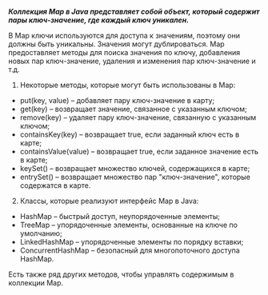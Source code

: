 ***Коллекция Map в Java представляет собой объект, 
который содержит пары ключ-значение, где каждый ключ уникален.***

В Map ключи используются для доступа к значениям, 
поэтому они должны быть уникальны. Значения могут дублироваться. 
Map предоставляет методы для поиска значения по ключу, добавления новых пар ключ-значение, 
удаления и изменения пар ключ-значение и т.д.

1. Некоторые методы, которые могут быть использованы в Map:

- put(key, value) – добавляет пару ключ-значение в карту;
- get(key) – возвращает значение, связанное с указанным ключом;
- remove(key) – удаляет пару ключ-значение, связанную с указанным ключом;
- containsKey(key) – возвращает true, если заданный ключ есть в карте;
- containsValue(value) – возвращает true, если заданное значение есть в карте;
- keySet() – возвращает множество ключей, содержащихся в карте;
- entrySet() – возвращает множество пар "ключ-значение", которые содержатся в карте.

2. Классы, которые реализуют интерфейс Map в Java:

- HashMap – быстрый доступ, неупорядоченные элементы;
- TreeMap – упорядоченные элементы, основанные на ключе по умолчанию;
- LinkedHashMap – упорядоченные элементы по порядку вставки;
- ConcurrentHashMap – безопасный для многопоточного доступа HashMap.

Есть также ряд других методов, чтобы управлять содержимым в коллекции Map.